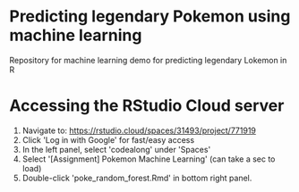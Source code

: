 # Predicting legendary Pokemon using machine learning
Repository for machine learning demo for predicting legendary Lokemon in R

# Accessing the RStudio Cloud server
1. Navigate to: https://rstudio.cloud/spaces/31493/project/771919
2. Click 'Log in with Google' for fast/easy access
3. In the left panel, select 'codealong' under 'Spaces'
4. Select '[Assignment] Pokemon Machine Learning' (can take a sec to load)
5. Double-click 'poke_random_forest.Rmd' in bottom right panel.
